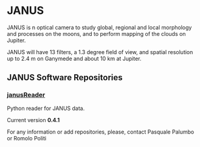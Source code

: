 # JANUS


JANUS is n optical camera to study global, regional and local morphology and processes on the moons, and to perform mapping of the clouds on Jupiter.

JANUS will have 13 filters, a 1.3 degree field of view, and spatial resolution up to 2.4 m on Ganymede and about 10 km at Jupiter.


## JANUS Software Repositories

### [janusReader](https://github.com/JANUS-JUICE/janusReader)

Python reader for JANUS data.

Current version **0.4.1**

For any information or add repositories, please, contact Pasquale Palumbo or Romolo Politi
